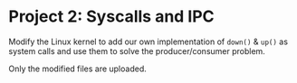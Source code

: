 # Project 2: Syscalls and IPC

Modify the Linux kernel to add our own implementation of `down()` & `up()` as system calls and use them to solve the producer/consumer problem. 

Only the modified files are uploaded.
